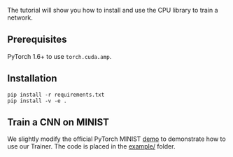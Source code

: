 The tutorial will show you how to install and use the CPU library to train a network.

## Prerequisites

PyTorch 1.6+ to use `torch.cuda.amp`.

## Installation

```
pip install -r requirements.txt
pip install -v -e .
```

## Train a CNN on MINIST

We slightly modify the official PyTorch MINIST [demo](https://github.com/pytorch/examples/edit/main/mnist/main.py) to demonstrate how to use our Trainer. The code is placed in the [example/](https://github.com/serend1p1ty/core-pytorch-utils/tree/main/examples) folder.
